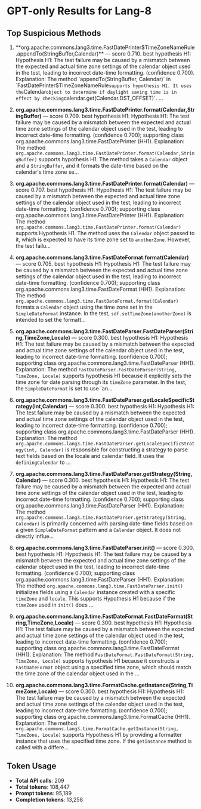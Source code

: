 # GPT-only Results for Lang-8

## Top Suspicious Methods

1. **org.apache.commons.lang3.time.FastDatePrinter$TimeZoneNameRule.appendTo(StringBuffer,Calendar)** — score 0.710. best hypothesis H1: Hypothesis H1: The test failure may be caused by a mismatch between the expected and actual time zone settings of the calendar object used in the test, leading to incorrect date-time formatting. (confidence 0.700).
    Explanation: The method `appendTo(StringBuffer, Calendar)` in `FastDatePrinter$TimeZoneNameRule` supports hypothesis H1. It uses the `Calendar` object to determine if daylight saving time is in effect by checking `calendar.get(Calendar.DST_OFFSET)`. ...

2. **org.apache.commons.lang3.time.FastDatePrinter.format(Calendar,StringBuffer)** — score 0.709. best hypothesis H1: Hypothesis H1: The test failure may be caused by a mismatch between the expected and actual time zone settings of the calendar object used in the test, leading to incorrect date-time formatting. (confidence 0.700); supporting class org.apache.commons.lang3.time.FastDatePrinter (HH1).
    Explanation: The method `org.apache.commons.lang3.time.FastDatePrinter.format(Calendar,StringBuffer)` supports hypothesis H1. The method takes a `Calendar` object and a `StringBuffer`, and it formats the date-time based on the calendar's time zone se...

3. **org.apache.commons.lang3.time.FastDatePrinter.format(Calendar)** — score 0.707. best hypothesis H1: Hypothesis H1: The test failure may be caused by a mismatch between the expected and actual time zone settings of the calendar object used in the test, leading to incorrect date-time formatting. (confidence 0.700); supporting class org.apache.commons.lang3.time.FastDatePrinter (HH1).
    Explanation: The method `org.apache.commons.lang3.time.FastDatePrinter.format(Calendar)` supports Hypothesis H1. The method uses the `Calendar` object passed to it, which is expected to have its time zone set to `anotherZone`. However, the test failu...

4. **org.apache.commons.lang3.time.FastDateFormat.format(Calendar)** — score 0.705. best hypothesis H1: Hypothesis H1: The test failure may be caused by a mismatch between the expected and actual time zone settings of the calendar object used in the test, leading to incorrect date-time formatting. (confidence 0.700); supporting class org.apache.commons.lang3.time.FastDateFormat (HH1).
    Explanation: The method `org.apache.commons.lang3.time.FastDateFormat.format(Calendar)` formats a `Calendar` object using the time zone set in the `SimpleDateFormat` instance. In the test, `sdf.setTimeZone(anotherZone)` is intended to set the formatt...

5. **org.apache.commons.lang3.time.FastDateParser.FastDateParser(String,TimeZone,Locale)** — score 0.300. best hypothesis H1: Hypothesis H1: The test failure may be caused by a mismatch between the expected and actual time zone settings of the calendar object used in the test, leading to incorrect date-time formatting. (confidence 0.700); supporting class org.apache.commons.lang3.time.FastDateParser (HH1).
    Explanation: The method `FastDateParser.FastDateParser(String, TimeZone, Locale)` supports hypothesis H1 because it explicitly sets the time zone for date parsing through its `timeZone` parameter. In the test, the `SimpleDateFormat` is set to use `an...

6. **org.apache.commons.lang3.time.FastDateParser.getLocaleSpecificStrategy(int,Calendar)** — score 0.300. best hypothesis H1: Hypothesis H1: The test failure may be caused by a mismatch between the expected and actual time zone settings of the calendar object used in the test, leading to incorrect date-time formatting. (confidence 0.700); supporting class org.apache.commons.lang3.time.FastDateParser (HH1).
    Explanation: The method `org.apache.commons.lang3.time.FastDateParser.getLocaleSpecificStrategy(int, Calendar)` is responsible for constructing a strategy to parse text fields based on the locale and calendar field. It uses the `definingCalendar` to ...

7. **org.apache.commons.lang3.time.FastDateParser.getStrategy(String,Calendar)** — score 0.300. best hypothesis H1: Hypothesis H1: The test failure may be caused by a mismatch between the expected and actual time zone settings of the calendar object used in the test, leading to incorrect date-time formatting. (confidence 0.700); supporting class org.apache.commons.lang3.time.FastDateParser (HH1).
    Explanation: The method `org.apache.commons.lang3.time.FastDateParser.getStrategy(String, Calendar)` is primarily concerned with parsing date-time fields based on a given `SimpleDateFormat` pattern and a `Calendar` object. It does not directly influe...

8. **org.apache.commons.lang3.time.FastDateParser.init()** — score 0.300. best hypothesis H1: Hypothesis H1: The test failure may be caused by a mismatch between the expected and actual time zone settings of the calendar object used in the test, leading to incorrect date-time formatting. (confidence 0.700); supporting class org.apache.commons.lang3.time.FastDateParser (HH1).
    Explanation: The method `org.apache.commons.lang3.time.FastDateParser.init()` initializes fields using a `Calendar` instance created with a specific `timeZone` and `locale`. This supports Hypothesis H1 because if the `timeZone` used in `init()` does ...

9. **org.apache.commons.lang3.time.FastDateFormat.FastDateFormat(String,TimeZone,Locale)** — score 0.300. best hypothesis H1: Hypothesis H1: The test failure may be caused by a mismatch between the expected and actual time zone settings of the calendar object used in the test, leading to incorrect date-time formatting. (confidence 0.700); supporting class org.apache.commons.lang3.time.FastDateFormat (HH1).
    Explanation: The method `FastDateFormat.FastDateFormat(String, TimeZone, Locale)` supports hypothesis H1 because it constructs a `FastDateFormat` object using a specified time zone, which should match the time zone of the calendar object used in the ...

10. **org.apache.commons.lang3.time.FormatCache.getInstance(String,TimeZone,Locale)** — score 0.300. best hypothesis H1: Hypothesis H1: The test failure may be caused by a mismatch between the expected and actual time zone settings of the calendar object used in the test, leading to incorrect date-time formatting. (confidence 0.700); supporting class org.apache.commons.lang3.time.FormatCache (HH1).
    Explanation: The method `org.apache.commons.lang3.time.FormatCache.getInstance(String, TimeZone, Locale)` supports Hypothesis H1 by providing a formatter instance that uses the specified time zone. If the `getInstance` method is called with a differe...


## Token Usage

- **Total API calls**: 209
- **Total tokens**: 108,447
- **Prompt tokens**: 95,189
- **Completion tokens**: 13,258
